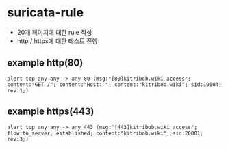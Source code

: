 # suricata-rule

- 20개 페이지에 대한 rule 작성
- http / https에 대한 테스트 진행

## example http(80)

```
alert tcp any any -> any 80 (msg:"[80]kitribob.wiki access"; content:"GET /"; content:"Host: "; content:"kitribob.wiki"; sid:10004; rev:1;)
```

## example https(443)

```
alert tcp any any -> any 443 (msg:"[443]kitribob.wiki access"; flow:to_server, established; content:"kitribob.wiki"; sid:20001; rev:3;)
```